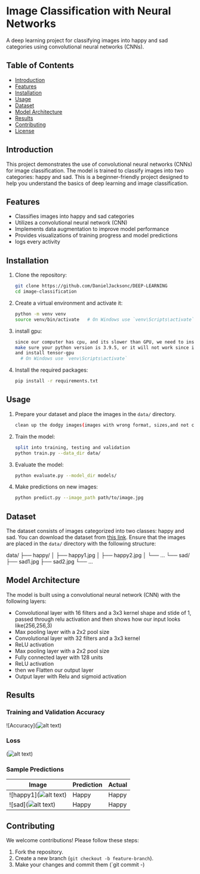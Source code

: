 # Image Classification with Neural Networks

A deep learning project for classifying images into happy and sad categories using convolutional neural networks (CNNs).

## Table of Contents

- [Introduction](#introduction)
- [Features](#features)
- [Installation](#installation)
- [Usage](#usage)
- [Dataset](#dataset)
- [Model Architecture](#model-architecture)
- [Results](#results)
- [Contributing](#contributing)
- [License](#license)

## Introduction

This project demonstrates the use of convolutional neural networks (CNNs) for image classification. The model is trained to classify images into two categories: happy and sad. This is a beginner-friendly project designed to help you understand the basics of deep learning and image classification.

## Features

- Classifies images into happy and sad categories
- Utilizes a convolutional neural network (CNN)
- Implements data augmentation to improve model performance
- Provides visualizations of training progress and model predictions
- logs every activity

## Installation

1. Clone the repository:
    ```sh
    git clone https://github.com/DanielJacksonc/DEEP-LEARNING
    cd image-classification
    ```

2. Create a virtual environment and activate it:
    ```sh
    python -m venv venv
    source venv/bin/activate   # On Windows use `venv\Scripts\activate`
    ```
3. install gpu:
    ```sh
    since our computer has cpu, and its slower than GPU, we need to install GPU in pur tensorflow.
    make sure your python version is 3.9.5, or it will not work since it deprecated.
    and install tensor-gpu 
      # On Windows use `venv\Scripts\activate`
    ```

4. Install the required packages:
    ```sh
    pip install -r requirements.txt
    ```

## Usage

1. Prepare your dataset and place the images in the `data/` directory.
   ```sh
   clean up the dodgy images(images with wrong format, sizes,and not compatible)
   ```

2. Train the model:
    ```sh
    split into training, testing and validation
    python train.py --data_dir data/
    ```

3. Evaluate the model:
    ```sh
    python evaluate.py --model_dir models/
    ```

4. Make predictions on new images:
    ```sh
    python predict.py --image_path path/to/image.jpg
    ```

## Dataset

The dataset consists of images categorized into two classes: happy and sad. You can download the dataset from [this link](https://www.google.com/search?q=sad+people&sca_esv=b39c937a77fb6461&udm=2&biw=1666&bih=1262&sxsrf=ADLYWIJA7eHCPeZmQTEmql9y237iC8nZww%3A1718459084379&ei=zJptZtzWFpCLkPIPvv61oAQ&ved=0ahUKEwjc7KP63t2GAxWQBUQIHT5_DUQQ4dUDCBA&uact=5&oq=sad+people&gs_lp=Egxnd3Mtd2l6LXNlcnAiCnNhZCBwZW9wbGUyDRAAGIAEGLEDGEMYigUyChAAGIAEGEMYigUyChAAGIAEGEMYigUyBRAAGIAEMgUQABiABDIFEAAYgAQyBRAAGIAEMgUQABiABDIFEAAYgAQyBRAAGIAESLEfUPEPWNIdcAV4AJABAJgBZ6ABiAeqAQM5LjG4AQPIAQD4AQGYAg-gAsgHwgIIEAAYgAQYsQOYAwCIBgGSBwQxNC4xoAe3MQ&sclient=gws-wiz-serp). Ensure that the images are placed in the `data/` directory with the following structure:

data/
├── happy/
│ ├── happy1.jpg
│ ├── happy2.jpg
│ └── ...
└── sad/
├── sad1.jpg
├── sad2.jpg
└── ...

## Model Architecture

The model is built using a convolutional neural network (CNN) with the following layers:

- Convolutional layer with 16 filters and a 3x3 kernel shape and stide of 1, passed through relu activation and then shows how our input looks like(256,256,3)
- Max pooling layer with a 2x2 pool size
- Convolutional layer with 32 filters and a 3x3 kernel
- ReLU activation
- Max pooling layer with a 2x2 pool size
- Fully connected layer with 128 units
- ReLU activation
- then we Flatten our output layer
- Output layer with Relu and sigmoid activation

## Results

### Training and Validation Accuracy

![Accuracy](![alt text](image.png))

### Loss

(![alt text](image-1.png))

### Sample Predictions

| Image | Prediction | Actual |
|-------|------------|--------|
| ![happy1](![alt text](image-2.png)) | Happy | Happy |
| ![sad](![alt text](image-3.png)) | Happy | Happy |


## Contributing

We welcome contributions! Please follow these steps:

1. Fork the repository.
2. Create a new branch (`git checkout -b feature-branch`).
3. Make your changes and commit them (`git commit -)




